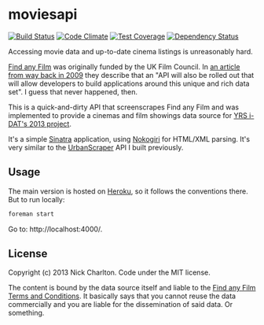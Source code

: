 # moviesapi

[![Build Status](https://travis-ci.org/nickcharlton/moviesapi.svg?branch=master)](https://travis-ci.org/nickcharlton/moviesapi)
[![Code Climate](https://codeclimate.com/github/nickcharlton/moviesapi/badges/gpa.svg)](https://codeclimate.com/github/nickcharlton/moviesapi)
[![Test Coverage](https://codeclimate.com/github/nickcharlton/moviesapi/badges/coverage.svg)](https://codeclimate.com/github/nickcharlton/moviesapi)
[![Dependency Status](https://gemnasium.com/nickcharlton/moviesapi.svg)](https://gemnasium.com/nickcharlton/moviesapi)

Accessing movie data and up-to-date cinema listings is unreasonably hard.

[Find any Film][] was originally funded by the UK Film Council. In [an article from
way back in 2009][guardian] they describe that an "API will also be rolled out that
will allow developers to build applications around this unique and rich data set".
I guess that never happened, then.

This is a quick-and-dirty API that screenscrapes Find any Film and was
implemented to provide a cinemas and film showings data source for
[YRS i-DAT's 2013 project][yrs].

It's a simple [Sinatra][] application, using [Nokogiri][] for HTML/XML parsing. It's
very similar to the [UrbanScraper][] API I built previously.

## Usage

The main version is hosted on [Heroku][], so it follows the conventions there. But
to run locally:

```bash
foreman start
```

Go to: http://localhost:4000/.

## License

Copyright (c) 2013 Nick Charlton. Code under the MIT license.

The content is bound by the data source itself and liable to the [Find any Film][]
[Terms and Conditions][]. It basically says that you cannot reuse the data
commercially and you are liable for the dissemination of said data. Or something.

[Find any Film]: http://www.findanyfilm.com
[Terms and Conditions]: http://www.findanyfilm.com/terms-and-conditions
[guardian]: http://www.theguardian.com/media/pda/2009/jan/28/digitalmedia-digitalvideo
[yrs]: https://github.com/yrsIDAT/2013
[Sinatra]: http://www.sinatrarb.com/
[Nokogiri]: http://nokogiri.org/
[UrbanScraper]: https://github.com/nickcharlton/urbanscraper
[Heroku]: http://heroku.com/

